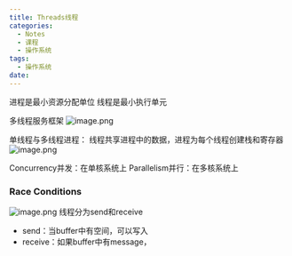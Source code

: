 ```yaml
---
title: Threads线程
categories:
  - Notes
  - 课程
  - 操作系统
tags:
  - 操作系统
date:
---
```

进程是最小资源分配单位
线程是最小执行单元

多线程服务框架
![image.png](https://cdn.jsdelivr.net/gh/zhengyangWang1/image@main/img/20231009140512.png)

单线程与多线程进程：
线程共享进程中的数据，进程为每个线程创建栈和寄存器
![image.png](https://cdn.jsdelivr.net/gh/zhengyangWang1/image@main/img/20231009140611.png)

Concurrency并发：在单核系统上
Parallelism并行：在多核系统上

### Race Conditions
![image.png](https://cdn.jsdelivr.net/gh/zhengyangWang1/image@main/img/20231009143100.png)
线程分为send和receive
- send：当buffer中有空间，可以写入
- receive：如果buffer中有message，